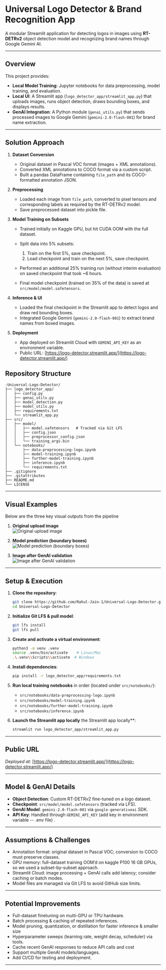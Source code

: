 # Universal Logo Detector & Brand Recognition App

A modular Streamlit application for detecting logos in images using **RT-DETRv2** object detection model and recognizing brand names through Google Gemini AI.

---

## Overview

This project provides:

* **Local Model Training**: Jupyter notebooks for data preprocessing, model training, and evaluation.
* **Local UI**: A Streamlit app (`logo_detector_app/streamlit_app.py`) that uploads images, runs object detection, draws bounding boxes, and displays results.
* **GenAI Integration**: A Python module (`genai_utils.py`) that sends processed images to Google Gemini (`gemini-2.0-flash-001`) for brand name extraction.

---

## Solution Approach

1. **Dataset Conversion**

   * Original dataset in Pascal VOC format (images + XML annotations).
   * Converted XML annotations to COCO format via a custom script.
   * Built a pandas DataFrame containing `file_path` and its COCO-formatted annotation JSON.

2. **Preprocessing**

   * Loaded each image from `file_path`, converted to pixel tensors and corresponding labels as required by the RT-DETRv2 model.
   * Save preprocessed dataset into pickle file.

3. **Model Training on Subsets**

   * Trained initially on Kaggle GPU, but hit CUDA OOM with the full dataset.
   * Split data into 5% subsets:

     1. Train on the first 5%, save checkpoint.
     2. Load checkpoint and train on the next 5%, save checkpoint.
   * Performed an additional 25% training run (without interim evaluation) on saved checkpoint that took \~6 hours.
   * Final model checkpoint (trained on 35% of the data) is saved at `src/model/model.safetensors`.

4. **Inference & UI**

   * Loaded the final checkpoint in the Streamlit app to detect logos and draw red bounding boxes.
   * Integrated Google Gemini (`gemini-2.0-flash-001`) to extract brand names from boxed images.

5. **Deployment**

   * App deployed on Streamlit Cloud with `GEMINI_API_KEY` as an environment variable.
   * Public URL: [https://logo-detector.streamlit.app/](https://logo-detector.streamlit.app/)

## Repository Structure

```plaintext
-Universal-Logo-Detector/
├── logo_detector_app/
│   ├── config.py
│   ├── genai_utils.py
│   ├── model_detection.py
│   ├── model_utils.py
│   ├── requirements.txt
│   └── streamlit_app.py
├── src/
│   ├── model/
│   │   ├── model.safetensors   # Tracked via Git LFS
│   │   ├── config.json
│   │   ├── preprocessor_config.json
│   │   └── training_args.bin
│   └── notebooks/
│       ├── data-preprocessing-logo.ipynb
│       ├── model-training.ipynb
│       ├── further-model-training.ipynb
│       ├── inference.ipynb
│       └── requirements.txt
├── .gitignore
├── .gitattributes
├── README.md
└── LICENSE
```

---

## Visual Examples

Below are the three key visual outputs from the pipeline

1. **Original upload image**  
    ![Original upload image](images/original_image.png)


2. **Model prediction (boundary boxes)**  
    ![Model prediction (boundary boxes)](images/image%20with%20boundary%20boxes.png)


3. **Image after GenAI validation**  
    ![Image after GenAI validation](images/genai%20brand%20name%20recognition.png)
---

## Setup & Execution

1. **Clone the repository**:

   ```bash
   git clone https://github.com/Rahul-Jain-1/Universal-Logo-Detector.git
   cd Universal-Logo-Detector
   ```

2. **Initialize Git LFS & pull model**:

   ```bash
   git lfs install
   git lfs pull
   ```

3. **Create and activate a virtual environment**:

   ```bash
   python3 -m venv .venv
   source .venv/bin/activate    # Linux/Mac
   .\.venv\\Scripts\\activate  # Windows
   ```

4. **Install dependencies**:

   ```bash
   pip install -r logo_detector_app/requirements.txt
   ```

5. **Run local training notebooks** in order (located under `src/notebooks/`):

   * `src/notebooks/data-preprocessing-logo.ipynb`
   * `src/notebooks/model-training.ipynb`
   * `src/notebooks/further-model-training.ipynb`
   * `src/notebooks/inference.ipynb`

6. **Launch the Streamlit app locally** the Streamlit app locally\*\*:

   ```bash
   streamlit run logo_detector_app/streamlit_app.py
   ```


---

## Public URL

*Deployed at:*
[https://logo-detector.streamlit.app/](https://logo-detector.streamlit.app/)


---

## Model & GenAI Details

* **Object Detection**: Custom RT-DETRv2 fine-tuned on a logo dataset.
* **Checkpoint**: `src/model/model.safetensors` (tracked via LFS).
* **GenAI Model**: `gemini-2.0-flash-001` via `google-generativeai` SDK.
* **API Key**: Handled through `GEMINI_API_KEY` (add key in environment variable -- .env file) .

---

## Assumptions & Challenges

* Annotation format: original dataset in Pascal VOC; conversion to COCO must preserve classes.
* GPU memory: full-dataset training OOM’d on kaggle P100 16 GB GPUs, so we used a subset-by-subset approach.
* Streamlit Cloud: image processing + GenAI calls add latency; consider caching or batch modes.
* Model files are managed via Git LFS to avoid GitHub size limits.

---

## Potential Improvements

* Full-dataset finetuning on multi-GPU or TPU hardware.
* Batch processing & caching of repeated inferences.
* Model pruning, quantization, or distillation for faster inference & smaller size
* Hyperparameter sweeps (learning rate, weight decay, scheduler) via tools.
* Cache recent GenAI responses to reduce API calls and cost
* Support multiple GenAI models/languages.
* Add CI/CD for testing and deployment.

---

